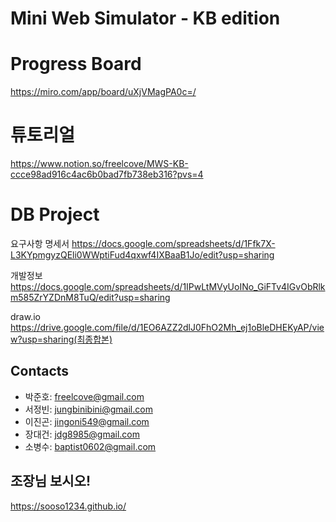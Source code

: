 # Mini Web Simulator - KB edition

# Progress Board
https://miro.com/app/board/uXjVMagPA0c=/
# 튜토리얼
https://www.notion.so/freelcove/MWS-KB-ccce98ad916c4ac6b0bad7fb738eb316?pvs=4


# DB Project
요구사항 명세서
https://docs.google.com/spreadsheets/d/1Ffk7X-L3KYpmgyzQEli0WWptiFud4qxwf4IXBaaB1Jo/edit?usp=sharing

개발정보
https://docs.google.com/spreadsheets/d/1IPwLtMVyUoINo_GiFTv4IGvObRlkm585ZrYZDnM8TuQ/edit?usp=sharing

draw.io
https://drive.google.com/file/d/1EO6AZZ2dlJ0FhO2Mh_ej1oBleDHEKyAP/view?usp=sharing(최종합본)

## Contacts
- 박준호: freelcove@gmail.com
- 서정빈: jungbinibini@gmail.com
- 이진곤: jingoni549@gmail.com
- 장대건: jdg8985@gmail.com
- 소병수: baptist0602@gmail.com


## 조장님 보시오!
https://sooso1234.github.io/
